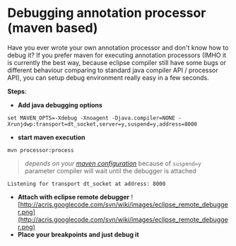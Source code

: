 # Debugging annotation processor (maven based) #

Have you ever wrote your own annotation processor and don't know how to debug it? If you prefer maven for executing annotation processors (IMHO it is currently the best way, because eclipse compiler still have some bugs or different behaviour comparing to standard java compiler API / processor API), you can setup debug environment really easy in a few seconds.

**Steps**:
  * **Add java debugging options**
```
set MAVEN_OPTS=-Xdebug -Xnoagent -Djava.compiler=NONE -Xrunjdwp:transport=dt_socket,server=y,suspend=y,address=8000
```
  * **start maven execution**
```
mvn processor:process
```
> _depends on your [maven configuration](AnnotationProcessing_Maven.md)_
> because of `suspend=y` parameter compiler will wait until the debugger is attached
```
Listening for transport dt_socket at address: 8000
```
  * **Attach with eclipse remote debugger**
![http://acris.googlecode.com/svn/wiki/images/eclipse_remote_debugger.png](http://acris.googlecode.com/svn/wiki/images/eclipse_remote_debugger.png)
  * **Place your breakpoints and just debug it**